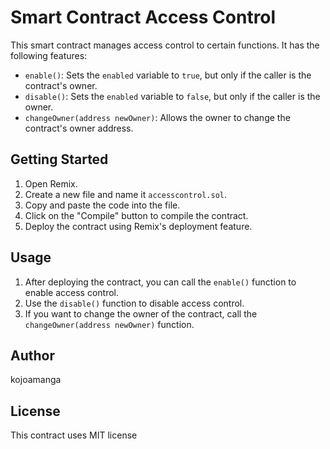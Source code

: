 # Smart Contract Access Control

This smart contract manages access control to certain functions. It has the following features:

- `enable()`: Sets the `enabled` variable to `true`, but only if the caller is the contract's owner.
- `disable()`: Sets the `enabled` variable to `false`, but only if the caller is the owner.
- `changeOwner(address newOwner)`: Allows the owner to change the contract's owner address.

## Getting Started

1. Open Remix.
2. Create a new file and name it `accesscontrol.sol`.
3. Copy and paste the code into the file.
4. Click on the "Compile" button to compile the contract.
5. Deploy the contract using Remix's deployment feature.

## Usage

1. After deploying the contract, you can call the `enable()` function to enable access control.
2. Use the `disable()` function to disable access control.
3. If you want to change the owner of the contract, call the `changeOwner(address newOwner)` function.

## Author

kojoamanga

## License

This contract uses MIT license
